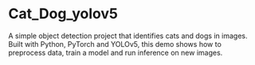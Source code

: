 # Cat_Dog_yolov5
A simple object detection project that identifies cats and dogs in images. Built with Python, PyTorch and YOLOv5, this demo shows how to preprocess data, train a model and run inference on new images.
